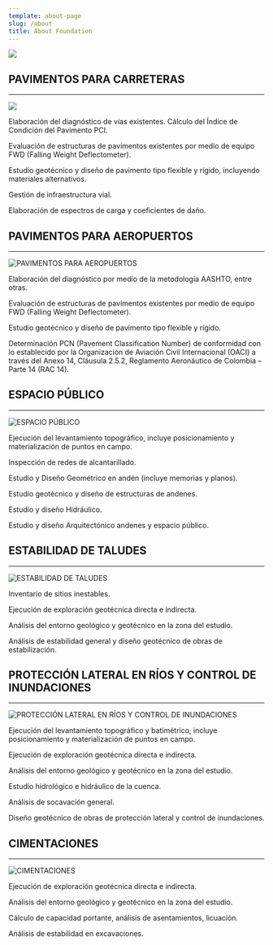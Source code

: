 ```yaml
---
template: about-page
slug: /about
title: About Foundation
---
```

![](/assets/logo-web-e1448651266486.jpg)

## **PAVIMENTOS PARA CARRETERAS**

- - -

![](/assets/pavimentos-para-carreteras1.jpg)

Elaboración del diagnóstico de vías existentes. Cálculo del Índice de Condición del Pavimento PCI.

Evaluación de estructuras de pavimentos existentes por medio de equipo FWD (Falling Weight Deflectometer).

Estudio geotécnico y diseño de pavimento tipo flexible y rígido, incluyendo materiales alternativos.

Gestión de infraestructura vial.

Elaboración de espectros de carga y coeficientes de daño.

## **PAVIMENTOS PARA AEROPUERTOS**

- - -

![PAVIMENTOS PARA AEROPUERTOS](/assets/pavimentos-aeropuertos1.jpg "PAVIMENTOS PARA AEROPUERTOS")

Elaboración del diagnóstico por medio de la metodología AASHTO, entre otras.

Evaluación de estructuras de pavimentos existentes por medio de equipo FWD (Falling Weight Deflectometer).

Estudio geotécnico y diseño de pavimento tipo flexible y rígido.

Determinación PCN (Pavement Classification Number) de conformidad con lo establecido por la Organización de Aviación Civil Internacional (OACI) a través del Anexo 14, Cláusula 2.5.2, Reglamento Aeronáutico de Colombia – Parte 14 (RAC 14).

## **ESPACIO PÚBLICO**

- - -

![ESPACIO PÚBLICO](/assets/espacio-pc3bablico.png "ESPACIO PÚBLICO")

Ejecución del levantamiento topográfico, incluye posicionamiento y materialización de puntos en campo.

Inspección de redes de alcantarillado.

Estudio y Diseño Geométrico en andén (incluye memorias y planos).

Estudio geotécnico y diseño de estructuras de andenes.

Estudio y diseño Hidráulico.

Estudio y diseño Arquitectónico andenes y espacio público.

## **ESTABILIDAD DE TALUDES**

- - -

![ESTABILIDAD DE TALUDES](/assets/estabilidad-de-taludes.png "ESTABILIDAD DE TALUDES")

Inventario de sitios inestables.

Ejecución de exploración geotécnica directa e indirecta.

Análisis del entorno geológico y geotécnico en la zona del estudio.

Análisis de estabilidad general y diseño geotécnico de obras de estabilización.

## **PROTECCIÓN LATERAL EN RÍOS Y CONTROL DE INUNDACIONES**

- - -

![PROTECCIÓN LATERAL EN RÍOS Y CONTROL DE INUNDACIONES](/assets/lateral.jpg "PROTECCIÓN LATERAL EN RÍOS Y CONTROL DE INUNDACIONES")

Ejecución del levantamiento topográfico y batimétrico, incluye posicionamiento y materialización de puntos en campo.

Ejecución de exploración geotécnica directa e indirecta.

Análisis del entorno geológico y geotécnico en la zona del estudio.

Estudio hidrológico e hidráulico de la cuenca.

Análisis de socavación general.

Diseño geotécnico de obras de protección lateral y control de inundaciones.

## **CIMENTACIONES**

- - -

![CIMENTACIONES](/assets/cimentaciones.png "CIMENTACIONES")

Ejecución de exploración geotécnica directa e indirecta.

Análisis del entorno geológico y geotécnico en la zona del estudio.

Cálculo de capacidad portante, análisis de asentamientos, licuación.

Análisis de estabilidad en excavaciones.